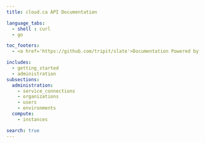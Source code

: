 ```yaml
---
title: cloud.ca API Documentation

language_tabs:
  - shell : curl
  - go

toc_footers:
  - <a href='https://github.com/tripit/slate'>Documentation Powered by Slate</a>

includes:
  - getting_started
  - administration
subsections:
  administration:
    - service_connections
    - organizations
    - users
    - environments
  compute:
    - instances

search: true
---
```

